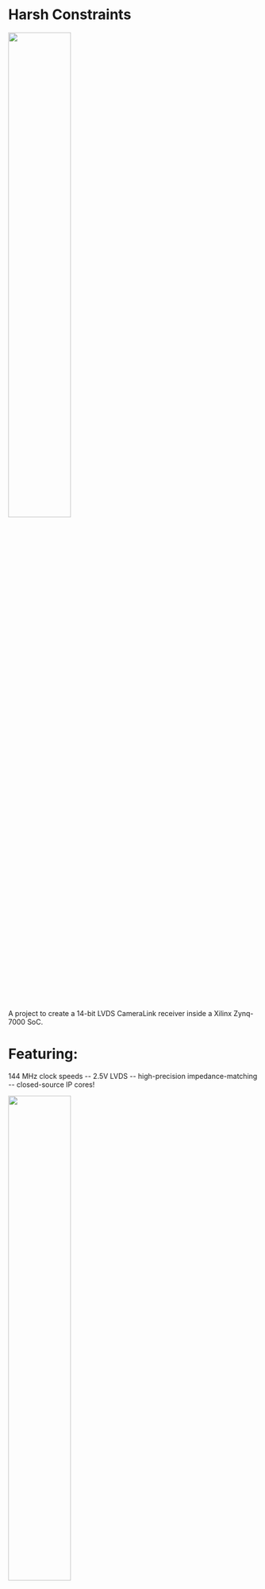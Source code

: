 # Harsh Constraints

<img src="https://www.xilinx.com/content/xilinx/en/support/university/boards-portfolio/xup-boards/XUPPYNQ/_jcr_content/mainParsys/xilinxcolumns_f62b/column0/xilinxbuybox_943e/thumbnail/image.img.jpg/1474589326011.jpg" width=50%>

A project to create a 14-bit LVDS CameraLink receiver inside a Xilinx Zynq-7000 SoC. 

# Featuring: 

144 MHz clock speeds -- 2.5V LVDS -- high-precision impedance-matching -- closed-source IP cores! 


<img src="https://upload.wikimedia.org/wikipedia/en/9/97/Camera_link_serialization.jpg" width=50%>

